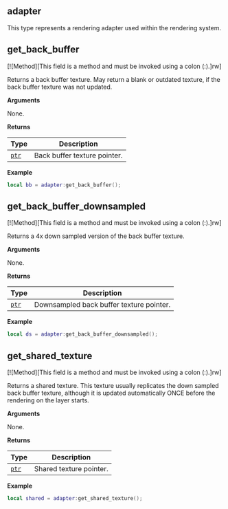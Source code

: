 ## adapter

This type represents a rendering adapter used within the rendering system.

## get_back_buffer

[![Method][This field is a method and must be invoked using a colon (:).]rw]

Returns a back buffer texture. May return a blank or outdated texture, if the back buffer texture was not updated.

**Arguments**

None.

**Returns**

| Type | Description |
| ---- | ----------- |
| [`ptr`](https://lua.fatality.win/ptr.html "This type is a literal pointer.") | Back buffer texture pointer. |

**Example**

```lua
local bb = adapter:get_back_buffer();
```

## get_back_buffer_downsampled

[![Method][This field is a method and must be invoked using a colon (:).]rw]

Returns a 4x down sampled version of the back buffer texture.

**Arguments**

None.

**Returns**

| Type | Description |
| ---- | ----------- |
| [`ptr`](https://lua.fatality.win/ptr.html "This type is a literal pointer.") | Downsampled back buffer texture pointer. |

**Example**

```lua
local ds = adapter:get_back_buffer_downsampled();
```

## get_shared_texture

[![Method][This field is a method and must be invoked using a colon (:).]rw]

Returns a shared texture. This texture usually replicates the down sampled back buffer texture, although it is updated automatically ONCE before the rendering on the layer starts.

**Arguments**

None.

**Returns**

| Type | Description |
| ---- | ----------- |
| [`ptr`](https://lua.fatality.win/ptr.html "This type is a literal pointer.") | Shared texture pointer. |

**Example**

```lua
local shared = adapter:get_shared_texture();
```